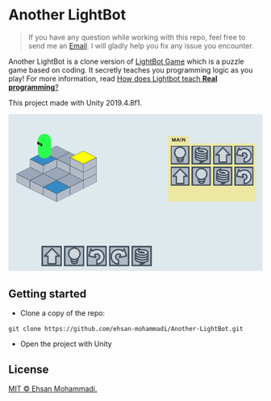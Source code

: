 # Another LightBot

> If you have any question while working with this repo, feel free to send me an [Email](mailto:mohammadi.ehsan1994@gmail.com). I will gladly help you fix any issue you encounter.

Another LightBot is a clone version of [LightBot Game](https://lightbot.com) which is a puzzle game based on coding. It secretly teaches you programming logic as you play! For more information, read [
How does Lightbot teach **Real programming**?](https://lightbot.com/hoclearn.html)

This project made with Unity 2019.4.8f1.

<img src="https://github.com/ehsan-mohammadi/Another-LightBot/blob/master/Images/screenshot-1.png?raw=true"/>

## Getting started

- Clone a copy of the repo:

```
git clone https://github.com/ehsan-mohammadi/Another-LightBot.git
```

- Open the project with Unity

## License

[MIT © Ehsan Mohammadi.](../master/LICENSE)